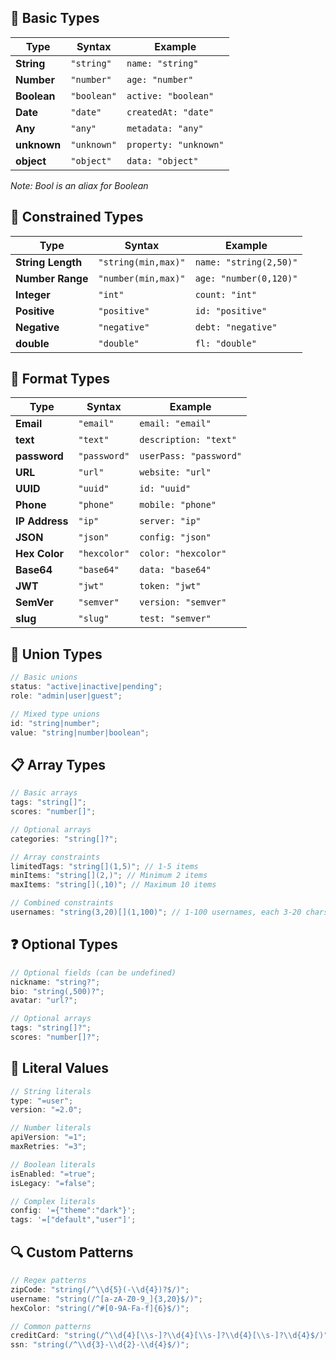 
## 📝 Basic Types

| Type        | Syntax      | Example               |
| ----------- | ----------- | --------------------- |
| **String**  | `"string"`  | `name: "string"`      |
| **Number**  | `"number"`  | `age: "number"`       |
| **Boolean** | `"boolean"` | `active: "boolean"`   |
| **Date**    | `"date"`    | `createdAt: "date"`   |
| **Any**     | `"any"`     | `metadata: "any"`     |
| **unknown** | `"unknown"` | `property: "unknown"` |
| **object**  | `"object"`  | `data: "object"`      |

_Note: Bool is an aliax for Boolean_

## 🎯 Constrained Types

| Type              | Syntax              | Example                |
| ----------------- | ------------------- | ---------------------- |
| **String Length** | `"string(min,max)"` | `name: "string(2,50)"` |
| **Number Range**  | `"number(min,max)"` | `age: "number(0,120)"` |
| **Integer**       | `"int"`             | `count: "int"`         |
| **Positive**      | `"positive"`        | `id: "positive"`       |
| **Negative**      | `"negative"`        | `debt: "negative"`     |
| **double**        | `"double"`          | `fl: "double"`         |

## 📧 Format Types

| Type           | Syntax       | Example                |
| -------------- | ------------ | ---------------------- |
| **Email**      | `"email"`    | `email: "email"`       |
| **text**       | `"text"`     | `description: "text"`  |
| **password**   | `"password"` | `userPass: "password"` |
| **URL**        | `"url"`      | `website: "url"`       |
| **UUID**       | `"uuid"`     | `id: "uuid"`           |
| **Phone**      | `"phone"`    | `mobile: "phone"`      |
| **IP Address** | `"ip"`       | `server: "ip"`         |
| **JSON**       | `"json"`     | `config: "json"`       |
| **Hex Color**  | `"hexcolor"` | `color: "hexcolor"`    |
| **Base64**     | `"base64"`   | `data: "base64"`       |
| **JWT**        | `"jwt"`      | `token: "jwt"`         |
| **SemVer**     | `"semver"`   | `version: "semver"`    |
| **slug**       | `"slug"`     | `test: "semver"`       |

## 🔗 Union Types

```typescript
// Basic unions
status: "active|inactive|pending";
role: "admin|user|guest";

// Mixed type unions
id: "string|number";
value: "string|number|boolean";
```

## 📋 Array Types

```typescript
// Basic arrays
tags: "string[]";
scores: "number[]";

// Optional arrays
categories: "string[]?";

// Array constraints
limitedTags: "string[](1,5)"; // 1-5 items
minItems: "string[](2,)"; // Minimum 2 items
maxItems: "string[](,10)"; // Maximum 10 items

// Combined constraints
usernames: "string(3,20)[](1,100)"; // 1-100 usernames, each 3-20 chars
```

## ❓ Optional Types

```typescript
// Optional fields (can be undefined)
nickname: "string?";
bio: "string(,500)?";
avatar: "url?";

// Optional arrays
tags: "string[]?";
scores: "number[]?";
```

## 🎨 Literal Values

```typescript
// String literals
type: "=user";
version: "=2.0";

// Number literals
apiVersion: "=1";
maxRetries: "=3";

// Boolean literals
isEnabled: "=true";
isLegacy: "=false";

// Complex literals
config: '={"theme":"dark"}';
tags: '=["default","user"]';
```

## 🔍 Custom Patterns

```typescript
// Regex patterns
zipCode: "string(/^\\d{5}(-\\d{4})?$/)";
username: "string(/^[a-zA-Z0-9_]{3,20}$/)";
hexColor: "string(/^#[0-9A-Fa-f]{6}$/)";

// Common patterns
creditCard: "string(/^\\d{4}[\\s-]?\\d{4}[\\s-]?\\d{4}[\\s-]?\\d{4}$/)";
ssn: "string(/^\\d{3}-\\d{2}-\\d{4}$/)";
```
